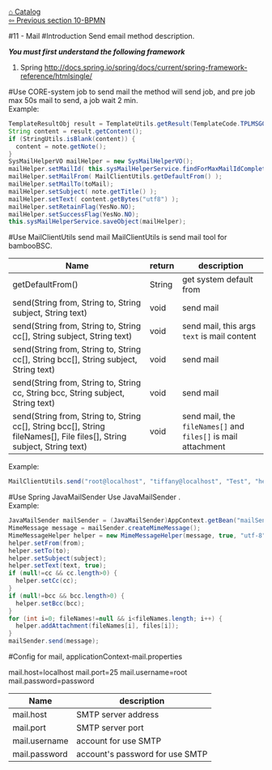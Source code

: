 <a href="https://github.com/billchen198318/bamboobsc/blob/master/core-doc/dev-docs/00-Catalog.md">⌂ Catalog</a><br/>
<a href="https://github.com/billchen198318/bamboobsc/blob/master/core-doc/dev-docs/10-BPMN.md">⇦ 
Previous section 10-BPMN</a>



#11 - Mail
#Introduction
Send email method description.<br>


***You must first understand the following framework***<br/>
1. Spring http://docs.spring.io/spring/docs/current/spring-framework-reference/htmlsingle/<br/>

#Use CORE-system job to send mail
the method will send job, and pre job max 50s mail to send, a job wait 2 min.<br/>
Example:
```JAVA
TemplateResultObj result = TemplateUtils.getResult(TemplateCode.TPLMSG0001, note);
String content = result.getContent();
if (StringUtils.isBlank(content)) {
  content = note.getNote();
}
SysMailHelperVO mailHelper = new SysMailHelperVO();
mailHelper.setMailId( this.sysMailHelperService.findForMaxMailIdComplete(mailId) );
mailHelper.setMailFrom( MailClientUtils.getDefaultFrom() );
mailHelper.setMailTo(toMail);
mailHelper.setSubject( note.getTitle() );
mailHelper.setText( content.getBytes("utf8") );
mailHelper.setRetainFlag(YesNo.NO);
mailHelper.setSuccessFlag(YesNo.NO);
this.sysMailHelperService.saveObject(mailHelper);
```

#Use MailClientUtils send mail
MailClientUtils is send mail tool for bambooBSC.


| Name | return |description |
| --- | --- | --- |
| getDefaultFrom() | String | get system default from |
| send(String from, String to, String subject, String text) | void | send mail |
| send(String from, String to, String cc[], String subject, String text) | void | send mail, this args `text` is mail content |
| send(String from, String to, String cc[], String bcc[], String subject, String text) | void | send mail |
| send(String from, String to, String cc, String bcc, String subject, String text) | void | send mail |
| send(String from, String to, String cc[], String bcc[], String fileNames[], File files[], String subject, String text) | void | send mail, the `fileNames[]` and `files[]` is mail attachment |

Example:

```JAVA
MailClientUtils.send("root@localhost", "tiffany@localhost", "Test", "hello world!");
```


#Use Spring JavaMailSender
Use JavaMailSender . <br/>
Example:
```JAVA
JavaMailSender mailSender = (JavaMailSender)AppContext.getBean("mailSender");
MimeMessage message = mailSender.createMimeMessage();
MimeMessageHelper helper = new MimeMessageHelper(message, true, "utf-8");
helper.setFrom(from);
helper.setTo(to);
helper.setSubject(subject);
helper.setText(text, true);
if (null!=cc && cc.length>0) {
  helper.setCc(cc);
}
if (null!=bcc && bcc.length>0) {
  helper.setBcc(bcc);
}
for (int i=0; fileNames!=null && i<fileNames.length; i++) {
  helper.addAttachment(fileNames[i], files[i]);
}
mailSender.send(message);
```

#Config for mail, applicationContext-mail.properties

mail.host=localhost 
mail.port=25
mail.username=root
mail.password=password


| Name | description |
| --- | --- |
| mail.host | SMTP server address |
| mail.port | SMTP server port |
| mail.username | account for use SMTP |
| mail.password | account's password for use SMTP |



